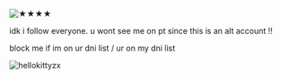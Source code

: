 ![★★★★](https://github.com/user-attachments/assets/62ac3d07-c5c8-4b35-b0ca-89ded8593c32)

idk i follow everyone. u wont see me on pt since this is an alt account !!

block me if im on ur dni list / ur on my dni list

<p align="left"> <img src="https://komarev.com/ghpvc/?username=hellokittyzx&label=ㅤviewersㅤ&color=000000&style=flat" alt="hellokittyzx" /> </p>

